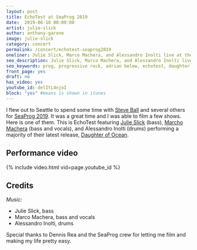```yaml
---
layout: post
title: EchoTest at SeaProg 2019
date:  2019-06-18 00:00:00
artist: julie-slick
author: anthony-garone
image: julie-slick
category: concert
permalink: /concert/echotest-seaprog2019
oneliner: Julie Slick, Marco Machera, and Alessandro Inolti live at the SeaProg 2019 festival.
seo_description: Julie Slick, Marco Machera, and Alessandro Inolti live at the SeaProg 2019 festival.
seo_keywords: prog, progressive rock, adrian belew, echotest, daughter of ocean, seattle, seaprog
front_page: yes
draft: no
has_video: yes
youtube_id: delItL4njoI
block: "yes" #means is shown in itunes
---
```


I flew out to Seattle to spend some time with [Steve Ball](/discover/steve-ball) and several others for [SeaProg 2019](http://seaprogfest.org/). It was a great time and I was able to film a few shows. Here is one of them. This is EchoTest featuring [Julie Slick](/discover/julie-slick) (bass), [Marcho Machera](/discover/marco-machera) (bass and vocals), and Alessandro Inolti (drums) performing a majority of their latest release, [Daughter of Ocean](https://julieslick.bandcamp.com/album/daughter-of-ocean).

## Performance video

{% include video.html vid=page.youtube_id %}

## Credits

*Music:*

* Julie Slick, bass
* Marco Machera, bass and vocals
* Alessandro Inolti, drums

Special thanks to Dennis Rea and the SeaProg crew for letting me film and making my life pretty easy.
